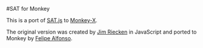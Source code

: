 #SAT for Monkey

This is a port of [SAT.js](https://github.com/jriecken/sat-js/) to [Monkey-X](http://monkey-x.com/).

The original version was created by [Jim Riecken](http://www.jimr.ca/) in JavaScript and ported to Monkey by [Felipe Alfonso](http://shin.cl/). 